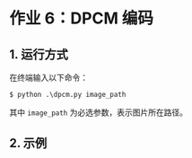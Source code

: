 # 作业 6：DPCM 编码

## 1. 运行方式

在终端输入以下命令：

```shell
$ python .\dpcm.py image_path
```

其中 `image_path` 为必选参数，表示图片所在路径。



## 2. 示例



